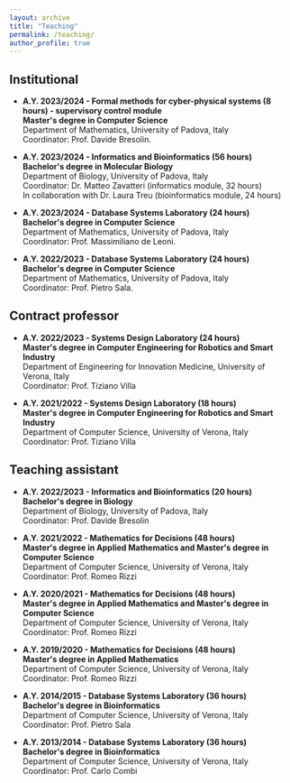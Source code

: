 ```yaml
---
layout: archive
title: "Teaching"
permalink: /teaching/
author_profile: true
---
```


## Institutional

- **A.Y. 2023/2024 - Formal methods for cyber-physical systems (8 hours) - supervisory control module**<br/>**Master's degree in Computer Science**<br/>Department of Mathematics, University of Padova, Italy<br/>Coordinator: Prof. Davide Bresolin.

- **A.Y. 2023/2024 - Informatics and Bioinformatics (56 hours)**<br/>**Bachelor's degree in Molecular Biology**<br/>Department of Biology, University of Padova, Italy<br/>Coordinator: Dr. Matteo Zavatteri (informatics module, 32 hours)<br/>In collaboration with Dr. Laura Treu (bioinformatics module, 24 hours)

- **A.Y. 2023/2024 - Database Systems Laboratory (24 hours)**<br/>**Bachelor's degree in Computer Science**<br/>Department of Mathematics, University of Padova, Italy<br/>Coordinator: Prof. Massimiliano de Leoni.

- **A.Y. 2022/2023 - Database Systems Laboratory (24 hours)**<br/>**Bachelor's degree in Computer Science**<br/>Department of Mathematics, University of Padova, Italy<br/>Coordinator: Prof. Pietro Sala.

## Contract professor

- **A.Y. 2022/2023 - Systems Design Laboratory (24 hours)**<br/>**Master's degree in Computer Engineering for Robotics and Smart Industry**<br/>Department of Engineering for Innovation Medicine, University of Verona, Italy<br/>Coordinator: Prof. Tiziano Villa

- **A.Y. 2021/2022 - Systems Design Laboratory (18 hours)**<br/>**Master's degree in Computer Engineering for Robotics and Smart Industry**<br/>Department of Computer Science, University of Verona, Italy<br/>Coordinator: Prof. Tiziano Villa

## Teaching assistant

- **A.Y. 2022/2023 - Informatics and Bioinformatics (20 hours)**<br/>**Bachelor's degree in Biology**<br/> Department of Biology, University of Padova, Italy<br/>Coordinator: Prof. Davide Bresolin

- **A.Y. 2021/2022 - Mathematics for Decisions (48 hours)**<br/>**Master's degree in Applied Mathematics and Master's degree in Computer Science**<br/>Department of Computer Science, University of Verona, Italy<br/>Coordinator: Prof. Romeo Rizzi

- **A.Y. 2020/2021 - Mathematics for Decisions (48 hours)**<br/>**Master's degree in Applied Mathematics and Master's degree in Computer Science**<br/>Department of Computer Science, University of Verona, Italy<br/>Coordinator: Prof. Romeo Rizzi

- **A.Y. 2019/2020 - Mathematics for Decisions (48 hours)**<br/>**Master's degree in Applied Mathematics**<br/>Department of Computer Science, University of Verona, Italy<br/>Coordinator: Prof. Romeo Rizzi

- **A.Y. 2014/2015 - Database Systems Laboratory (36 hours)**<br/>**Bachelor's degree in Bioinformatics**<br/>Department of Computer Science, University of Verona, Italy<br/>Coordinator: Prof. Pietro Sala

- **A.Y. 2013/2014 - Database Systems Laboratory (36 hours)**<br/>**Bachelor's degree in Bioinformatics**<br/>Department of Computer Science, University of Verona, Italy<br/>Coordinator: Prof. Carlo Combi